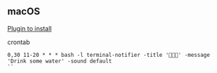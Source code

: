 

## macOS

[Plugin to install](https://github.com/julienXX/terminal-notifier)

crontab
```
0,30 11-20 * * * bash -l terminal-notifier -title '🚰🚰🚰' -message 'Drink some water' -sound default
``